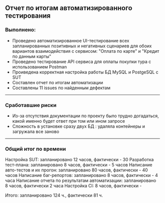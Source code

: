 ## Отчет по итогам автоматизированного тестирования
### Выполнено:
* Проведено автоматизированное UI-тестирование всех запланированных позитивных и негативных сценариев для обоих вариантов взаимодействия с сервисом: "Оплата по карте" и "Кредит по данным карты"
* Проведено тестирование API сервиса для оплаты покупки тура с использованием Postman
* Проиведена корректная настройка работы БД MySQL и PostgeSQL с SUT
* Составлен отчет по итогам автоматизации
* Составлены 11 issues по найденным дефектам
___

### Сработавшие риски
* Из-за отсутствия документации по проекту было трудно догадаться, какой именно будет ответ при том или ином запросе
* Сложность в установке сразу двух БД : удаляла контейнеры и загружала все заново
___

### Общий итог по времени
Настройка SUT: запланировано 12 часов, фактически - 30
Разработка тест-плана: запланировано 8 часов, фактически - 5 часов
Написание авто-тестов и их прогон: запланировано 80 часов, фактически - 40 часов
Написание баг-репортов: запланировано 8 часов, фактически - 4 часа
Написание отчета по результатам автоматизации: запланировано 8 часов, фактически 2 часа
Настройка CI: 8 часов, фактически - 

Итого: запланировано 124 ч., фактически 81 ч.
